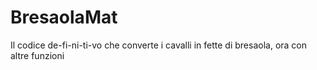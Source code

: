 # BresaolaMat
Il codice de-fi-ni-ti-vo che converte i cavalli in fette di bresaola, ora con altre funzioni
